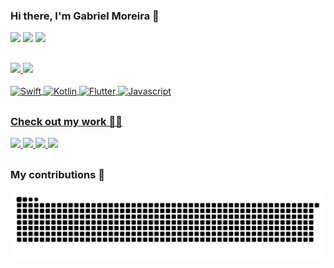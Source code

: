 ### Hi there, I'm Gabriel Moreira 👋

<div>
  <a href="https://www.linkedin.com/in/gabriel-moreira-dev/" ><img src="https://img.shields.io/badge/LinkedIn-0077B5?style=for-the-badge&logo=linkedin&logoColor=white" /></a>
  <a href="https://medium.com/@gabrielmoreira-dev" ><img src="https://img.shields.io/badge/Medium-12100E?style=for-the-badge&logo=medium&logoColor=white" /></a>
  <a href="mailto:g.alves.m.2008@gmail.com" ><img src="https://img.shields.io/badge/Gmail-D14836?style=for-the-badge&logo=gmail&logoColor=white" /></a>
</div>

##

<div>
  <a href="https://github.com/gabrielmoreira-dev" />
  <img height="170em" src="https://github-readme-stats.vercel.app/api?username=gabrielmoreira-dev&show_icons=true&include_all_commits=true&theme=merko&count_private=true" />
  <img height="170em" src="https://github-readme-stats.vercel.app/api/top-langs/?username=gabrielmoreira-dev&layout=compact&langs_count=6&theme=merko&count_private=true" />
</div>

<div style="display: inline_block"><br>
  <img align="center" alt="Swift" src="https://img.shields.io/badge/Swift-FA7343?style=for-the-badge&logo=swift&logoColor=white" />
  <img align="center" alt="Kotlin" src="https://img.shields.io/badge/Kotlin-0095D5?&style=for-the-badge&logo=kotlin&logoColor=white" />
  <img align="center" alt="Flutter" src="https://img.shields.io/badge/Flutter-02569B?style=for-the-badge&logo=flutter&logoColor=white" />
  <img align="center" alt="Javascript" src="https://img.shields.io/badge/JavaScript-F7DF1E?style=for-the-badge&logo=javascript&logoColor=black" />
</div>

##

### Check out my work 🧑‍💻

<div>
  <a href="https://github.com/gabrielmoreira-dev/airlines" >
    <img height="130em" src="https://github-readme-stats.vercel.app/api/pin/?username=gabrielmoreira-dev&repo=airlines&theme=merko&count_private=true" />
  </a>
  <a href="https://github.com/gabrielmoreira-dev/flutter-charts" >
    <img height="130em" src="https://github-readme-stats.vercel.app/api/pin/?username=gabrielmoreira-dev&repo=flutter-charts&theme=merko&count_private=true" />
  </a>
  <a href="https://github.com/gabrielmoreira-dev/airlines-android" >
    <img height="130em" src="https://github-readme-stats.vercel.app/api/pin/?username=gabrielmoreira-dev&repo=airlines-android&theme=merko&count_private=true" />
  </a>
  <a href="https://github.com/gabrielmoreira-dev/a-flutter-app-of-ice-and-fire" >
    <img height="130em" src="https://github-readme-stats.vercel.app/api/pin/?username=gabrielmoreira-dev&repo=a-flutter-app-of-ice-and-fire&theme=merko&count_private=true" />
  </a>
</div>

##

### My contributions 🚀

![snake gif](https://github.com/gabrielmoreira-dev/gabrielmoreira-dev/blob/output/github-contribution-grid-snake.svg)
